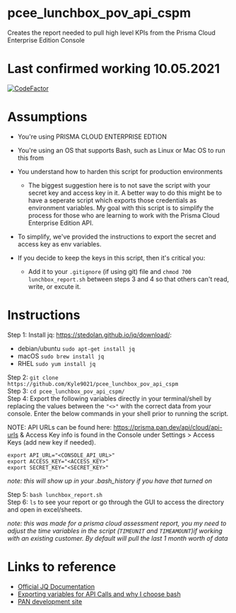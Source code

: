 # pcee_lunchbox_pov_api_cspm
Creates the report needed to pull high level KPIs from the Prisma Cloud Enterprise Edition Console

# Last confirmed working 10.05.2021
[![CodeFactor](https://www.codefactor.io/repository/github/kyle9021/pcee_lunchbox_pov_api_cspm/badge)](https://www.codefactor.io/repository/github/kyle9021/pcee_lunchbox_pov_api_cspm)

# Assumptions

* You're using PRISMA CLOUD ENTERPRISE EDTION
* You're using an OS that supports Bash, such as Linux or Mac OS to run this from
* You understand how to harden this script for production environments

  * The biggest suggestion here is to not save the script with your secret key and access key in it. A better way to do this might be to have a seperate script which exports those credentials as environment variables. My goal with this script is to simplify the process for those who are learning to work with the Prisma Cloud Enterprise Edition API. 

* To simplify, we've provided the instructions to export the secret and access key as env variables. 
  
* If you decide to keep the keys in this script, then it's critical you:
  
   * Add it to your `.gitignore` (if using git) file and `chmod 700 lunchbox_report.sh` between steps 3 and 4 so that others can't read, write, or excute it. 

# Instructions

Step 1:  Install jq: https://stedolan.github.io/jq/download/:

* debian/ubuntu `sudo apt-get install jq`
* macOS `sudo brew install jq`
* RHEL `sudo yum install jq`
         
Step 2:  `git clone https://github.com/Kyle9021/pcee_lunchbox_pov_api_cspm`  
Step 3:  `cd pcee_lunchbox_pov_api_cspm/`  
Step 4:  Export the following variables directly in your terminal/shell by replacing the values between the `"<>"` with the correct data from your console. Enter the below commands in your shell prior to running the script.   
   
NOTE: API URLs can be found here: https://prisma.pan.dev/api/cloud/api-urls & Access Key info is found in the Console under Settings > Access Keys (add new key if needed).

```
export API_URL="<CONSOLE_API_URL>"
export ACCESS_KEY="<ACCESS_KEY>"
export SECRET_KEY="<SECRET_KEY>"
```
_note: this will show up in your .bash_history if you have that turned on_


Step 5:  `bash lunchbox_report.sh`  
Step 6:  `ls` to see your report or go through the GUI to access the directory and open in excel/sheets.  

_note: this was made for a prisma cloud assessment report, you my need to adjust the time variables in the script (`TIMEUNIT` and `TIMEAMOUNT`)if working with an existing customer. By default will pull the last 1 month worth of data_

# Links to reference

* [Official JQ Documentation](https://stedolan.github.io/jq/manual/)
* [Exporting variables for API Calls and why I choose bash](https://apiacademy.co/2019/10/devops-rest-api-execution-through-bash-shell-scripting/)
* [PAN development site](https://prisma.pan.dev/)
